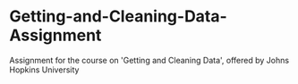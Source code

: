 # Getting-and-Cleaning-Data-Assignment
Assignment for the course on  'Getting and Cleaning Data', offered by Johns Hopkins University
